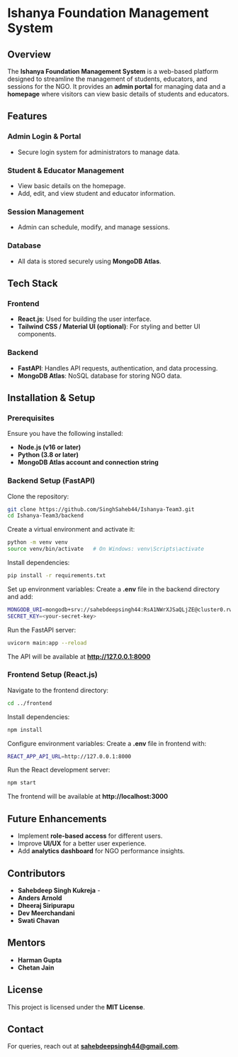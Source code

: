 # **Ishanya Foundation Management System**

## **Overview**

The **Ishanya Foundation Management System** is a web-based platform designed to streamline the management of students, educators, and sessions for the NGO. It provides an **admin portal** for managing data and a **homepage** where visitors can view basic details of students and educators.

## **Features**

### **Admin Login & Portal**
- Secure login system for administrators to manage data.

### **Student & Educator Management**
- View basic details on the homepage.
- Add, edit, and view student and educator information.

### **Session Management**
- Admin can schedule, modify, and manage sessions.

### **Database**
- All data is stored securely using **MongoDB Atlas**.

## **Tech Stack**

### **Frontend**
- **React.js**: Used for building the user interface.
- **Tailwind CSS / Material UI (optional)**: For styling and better UI components.

### **Backend**
- **FastAPI**: Handles API requests, authentication, and data processing.
- **MongoDB Atlas**: NoSQL database for storing NGO data.

## **Installation & Setup**

### **Prerequisites**
Ensure you have the following installed:
- **Node.js (v16 or later)**
- **Python (3.8 or later)**
- **MongoDB Atlas account and connection string**

### **Backend Setup (FastAPI)**

Clone the repository:
```sh
git clone https://github.com/SinghSaheb44/Ishanya-Team3.git
cd Ishanya-Team3/backend
```

Create a virtual environment and activate it:
```sh
python -m venv venv
source venv/bin/activate   # On Windows: venv\Scripts\activate
```

Install dependencies:
```sh
pip install -r requirements.txt
```

Set up environment variables:
Create a **.env** file in the backend directory and add:
```sh
MONGODB_URI=mongodb+srv://sahebdeepsingh44:RsA1NWrXJSaQLjZE@cluster0.rwfm2.mongodb.net/?retryWrites=true&w=majority&appName=Cluster0
SECRET_KEY=<your-secret-key>
```

Run the FastAPI server:
```sh
uvicorn main:app --reload
```

The API will be available at **http://127.0.0.1:8000**

### **Frontend Setup (React.js)**

Navigate to the frontend directory:
```sh
cd ../frontend
```

Install dependencies:
```sh
npm install
```

Configure environment variables:
Create a **.env** file in frontend with:
```sh
REACT_APP_API_URL=http://127.0.0.1:8000
```

Run the React development server:
```sh
npm start
```

The frontend will be available at **http://localhost:3000**



## **Future Enhancements**
- Implement **role-based access** for different users.
- Improve **UI/UX** for a better user experience.
- Add **analytics dashboard** for NGO performance insights.

## **Contributors**
- **Sahebdeep Singh Kukreja** - 
- **Anders Arnold** 
- **Dheeraj Siripurapu**
- **Dev Meerchandani**
- **Swati Chavan**

## **Mentors**
- **Harman Gupta**  
- **Chetan Jain**


## **License**
This project is licensed under the **MIT License**.

## **Contact**
For queries, reach out at **sahebdeepsingh44@gmail.com**.

